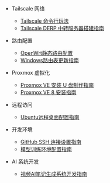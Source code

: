 * Tailscale 网络
  * [Tailscale 命令行玩法](/Tailscale_CLI_Guide.md)
  * [Tailscale DERP 中转服务器搭建指南](/tailscale-derp-guide.md)

* 路由配置
  * [OpenWrt静态路由配置](/static-routing.md)
  * [Windows路由表更新指南](/windows-routing.md) 

* Proxmox 虚拟化
  * [Proxmox VE 安装 U 盘制作指南](/proxmox-ve-usb-creation-guide.md)
  * [Proxmox VE 8 安装指南](/proxmox-ve8-installation-guide.md) 

* 远程访问
  * [Ubuntu远程桌面配置指南](/ubuntu-remote-desktop-guide.md) 

* 开发环境
  * [GitHub SSH 连接设置指南](/github-ssh-setup-guide.md) 
  * [模型训练环境配置指南](/model-training-environment-setup.md) 

* AI 系统开发
  * [视频AI笔记生成系统开发指南](/video-ai-notes-system-guide.md) 